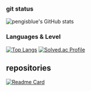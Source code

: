 ### git status
![pengisblue's GitHub stats](https://github-readme-stats.vercel.app/api?username=pengisblue&count_private=true&show_icons=true&theme=blueberry&hide_border=false&hide=issues)

### Languages & Level
[![Top Langs](https://github-readme-stats.vercel.app/api/top-langs/?username=pengisblue&layout=compact&theme=blueberry)](https://github.com/anuraghazra/github-readme-stats)
[![Solved.ac Profile](http://mazassumnida.wtf/api/generate_badge?boj=khi762)](https://solved.ac/khi762)

## repositories
[![Readme Card](https://github-readme-stats.vercel.app/api/pin/?username=pengisblue&repo=TIL&show_owner=true&theme=react&description)](https://github.com/pengisblue/TIL)
<!---
[![Readme Card](https://github-readme-stats.vercel.app/api/pin/?username=pengisblue&repo=AlgorithmStudy&theme=nightowl)](https://github.com/pengisblue/AlgorithmStudy)
--->
<!---
<div align="center"
<a href="https://github.com/pengisblue/AlgorithmStudy">
  <img src="https://github-readme-stats.vercel.app/api/pin/?username=pengisblue&repo=AlgorithmStudy&0"/>
</a>
</div>
--->
<!---
pengisblue/pengisblue is a ✨ special ✨ repository because its `README.md` (this file) appears on your GitHub profile.
You can click the Preview link to take a look at your changes.
--->
